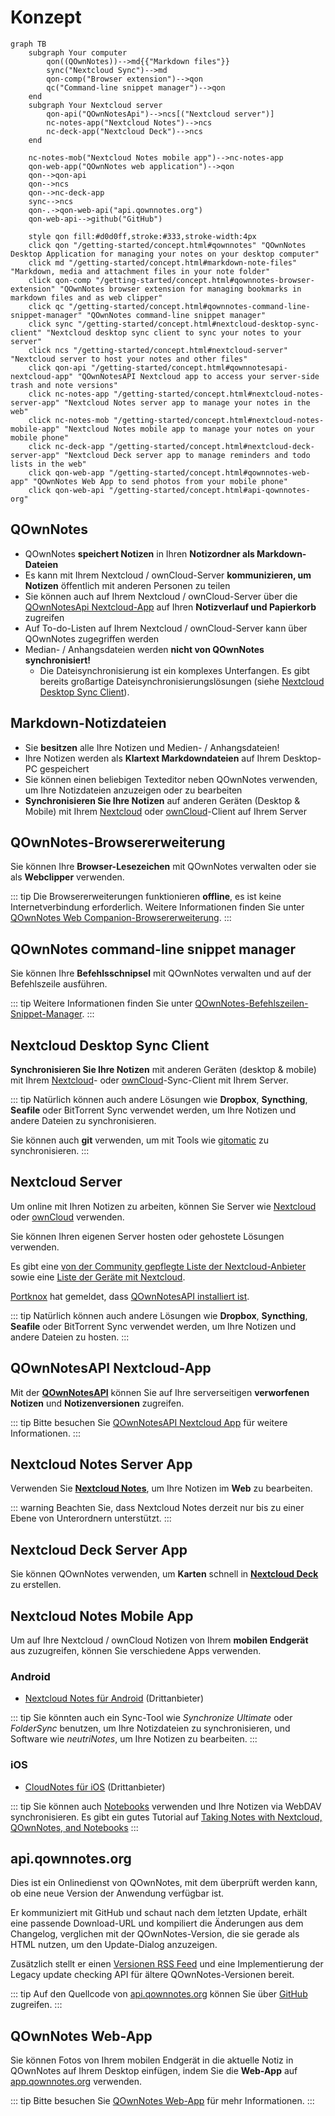 # Konzept

```mermaid
graph TB
    subgraph Your computer
        qon((QOwnNotes))-->md{{"Markdown files"}}
        sync("Nextcloud Sync")-->md
        qon-comp("Browser extension")-->qon
        qc("Command-line snippet manager")-->qon
    end
    subgraph Your Nextcloud server
        qon-api("QOwnNotesApi")-->ncs[("Nextcloud server")]
        nc-notes-app("Nextcloud Notes")-->ncs
        nc-deck-app("Nextcloud Deck")-->ncs
    end

    nc-notes-mob("Nextcloud Notes mobile app")-->nc-notes-app
    qon-web-app("QOwnNotes web application")-->qon
    qon-->qon-api
    qon-->ncs
    qon-->nc-deck-app
    sync-->ncs
    qon-.->qon-web-api("api.qownnotes.org")
    qon-web-api-->github("GitHub")

    style qon fill:#d0d0ff,stroke:#333,stroke-width:4px
    click qon "/getting-started/concept.html#qownnotes" "QOwnNotes Desktop Application for managing your notes on your desktop computer"
    click md "/getting-started/concept.html#markdown-note-files" "Markdown, media and attachment files in your note folder"
    click qon-comp "/getting-started/concept.html#qownnotes-browser-extension" "QOwnNotes browser extension for managing bookmarks in markdown files and as web clipper"
    click qc "/getting-started/concept.html#qownnotes-command-line-snippet-manager" "QOwnNotes command-line snippet manager"
    click sync "/getting-started/concept.html#nextcloud-desktop-sync-client" "Nextcloud desktop sync client to sync your notes to your server"
    click ncs "/getting-started/concept.html#nextcloud-server" "Nextcloud server to host your notes and other files"
    click qon-api "/getting-started/concept.html#qownnotesapi-nextcloud-app" "QOwnNotesAPI Nextcloud app to access your server-side trash and note versions"
    click nc-notes-app "/getting-started/concept.html#nextcloud-notes-server-app" "Nextcloud Notes server app to manage your notes in the web"
    click nc-notes-mob "/getting-started/concept.html#nextcloud-notes-mobile-app" "Nextcloud Notes mobile app to manage your notes on your mobile phone"
    click nc-deck-app "/getting-started/concept.html#nextcloud-deck-server-app" "Nextcloud Deck server app to manage reminders and todo lists in the web"
    click qon-web-app "/getting-started/concept.html#qownnotes-web-app" "QOwnNotes Web App to send photos from your mobile phone"
    click qon-web-api "/getting-started/concept.html#api-qownnotes-org"
```

## QOwnNotes

- QOwnNotes **speichert Notizen** in Ihren **Notizordner als Markdown-Dateien**
- Es kann mit Ihrem Nextcloud / ownCloud-Server **kommunizieren, um Notizen** öffentlich mit anderen Personen zu teilen
- Sie können auch auf Ihrem Nextcloud / ownCloud-Server über die [QOwnNotesApi Nextcloud-App](#qownnotesapi-nextcloud-app) auf Ihren **Notizverlauf und Papierkorb** zugreifen
- Auf To-do-Listen auf Ihrem Nextcloud / ownCloud-Server kann über QOwnNotes zugegriffen werden
- Median- / Anhangsdateien werden **nicht von QOwnNotes synchronisiert!**
    - Die Dateisynchronisierung ist ein komplexes Unterfangen. Es gibt bereits großartige Dateisynchronisierungslösungen (siehe [Nextcloud Desktop Sync Client](#nextcloud-desktop-sync-client)).


## Markdown-Notizdateien

- Sie **besitzen** alle Ihre Notizen und Medien- / Anhangsdateien!
- Ihre Notizen werden als **Klartext Markdowndateien** auf Ihrem Desktop-PC gespeichert
- Sie können einen beliebigen Texteditor neben QOwnNotes verwenden, um Ihre Notizdateien anzuzeigen oder zu bearbeiten
- **Synchronisieren Sie Ihre Notizen** auf anderen Geräten (Desktop & Mobile) mit Ihrem [Nextcloud](https://nextcloud.com/) oder [ownCloud](https://owncloud.org/)-Client auf Ihrem Server


## QOwnNotes-Browsererweiterung

Sie können Ihre **Browser-Lesezeichen** mit QOwnNotes verwalten oder sie als **Webclipper** verwenden.

::: tip
Die Browsererweiterungen funktionieren **offline**, es ist keine Internetverbindung erforderlich. Weitere Informationen finden Sie unter [QOwnNotes Web Companion-Browsererweiterung](browser-extension.md).
:::

## QOwnNotes command-line snippet manager

Sie können Ihre **Befehlsschnipsel** mit QOwnNotes verwalten und auf der Befehlszeile ausführen.

::: tip
Weitere Informationen finden Sie unter [QOwnNotes-Befehlszeilen-Snippet-Manager](command-line-snippet-manager.md).
:::

## Nextcloud Desktop Sync Client

**Synchronisieren Sie Ihre Notizen** mit anderen Geräten (desktop & mobile) mit Ihrem [Nextcloud](https://nextcloud.com/)- oder [ownCloud](https://owncloud.org/)-Sync-Client mit Ihrem Server.

::: tip
Natürlich können auch andere Lösungen wie **Dropbox**, **Syncthing**, **Seafile** oder BitTorrent Sync verwendet werden, um Ihre Notizen und andere Dateien zu synchronisieren.

Sie können auch **git** verwenden, um mit Tools wie [gitomatic](https://github.com/muesli/gitomatic/) zu synchronisieren.
:::

## Nextcloud Server

Um online mit Ihren Notizen zu arbeiten, können Sie Server wie [Nextcloud](https://nextcloud.com/) oder [ownCloud](https://owncloud.org/) verwenden.

Sie können Ihren eigenen Server hosten oder gehostete Lösungen verwenden.

Es gibt eine [von der Community gepflegte Liste der Nextcloud-Anbieter](https://github.com/nextcloud/providers#providers) sowie eine [Liste der Geräte mit Nextcloud](https://nextcloud.com/devices/).

[Portknox](https://portknox.net) hat gemeldet, dass [QOwnNotesAPI installiert ist](https://portknox.net/en/app_listing).

::: tip
Natürlich können auch andere Lösungen wie **Dropbox**, **Syncthing**, **Seafile** oder BitTorrent Sync verwendet werden, um Ihre Notizen und andere Dateien zu hosten.
:::

## QOwnNotesAPI Nextcloud-App

Mit der [**QOwnNotesAPI**](https://github.com/pbek/qownnotesapi) können Sie auf Ihre serverseitigen **verworfenen Notizen** und **Notizenversionen** zugreifen.

::: tip
Bitte besuchen Sie [QOwnNotesAPI Nextcloud App](qownnotesapi.md) für weitere Informationen.
:::

## Nextcloud Notes Server App

Verwenden Sie [**Nextcloud Notes**](https://github.com/nextcloud/notes), um Ihre Notizen im **Web** zu bearbeiten.

::: warning
Beachten Sie, dass Nextcloud Notes derzeit nur bis zu einer Ebene von Unterordnern unterstützt.
:::

## Nextcloud Deck Server App

Sie können QOwnNotes verwenden, um **Karten** schnell in [**Nextcloud Deck**](https://github.com/nextcloud/deck) zu erstellen.

## Nextcloud Notes Mobile App

Um auf Ihre Nextcloud / ownCloud Notizen von Ihrem **mobilen Endgerät** aus zuzugreifen, können Sie verschiedene Apps verwenden.

### Android

- [Nextcloud Notes für Android](https://play.google.com/store/apps/details?id=it.niedermann.owncloud.notes) (Drittanbieter)

::: tip
Sie könnten auch ein Sync-Tool wie *Synchronize Ultimate* oder *FolderSync* benutzen, um Ihre Notizdateien zu synchronisieren, und Software wie *neutriNotes*, um Ihre Notizen zu bearbeiten.
:::

### iOS

- [CloudNotes für iOS](https://itunes.apple.com/de/app/cloudnotes-owncloud-notes/id813973264?mt=8) (Drittanbieter)

::: tip
Sie können auch [Notebooks](https://itunes.apple.com/us/app/notebooks-write-and-organize/id780438662) verwenden und Ihre Notizen via WebDAV synchronisieren. Es gibt ein gutes Tutorial auf [Taking Notes with Nextcloud, QOwnNotes, and Notebooks](https://lifemeetscode.com/blog/taking-notes-with-nextcloud-qownnotes-and-notebooks)
:::

## api.qownnotes.org

Dies ist ein Onlinedienst von QOwnNotes, mit dem überprüft werden kann, ob eine neue Version der Anwendung verfügbar ist.

Er kommuniziert mit GitHub und schaut nach dem letzten Update, erhält eine passende Download-URL und kompiliert die Änderungen aus dem Changelog, verglichen mit der QOwnNotes-Version, die sie gerade als HTML nutzen, um den Update-Dialog anzuzeigen.

Zusätzlich stellt er einen [Versionen RSS Feed](http://api.qownnotes.org/rss/app-releases) und eine Implementierung der Legacy update checking API für ältere QOwnNotes-Versionen bereit.

::: tip
Auf den Quellcode von [api.qownnotes.org](https://api.qownnotes.org) können Sie über [GitHub](https://github.com/qownnotes/api) zugreifen.
:::

## QOwnNotes Web-App

Sie können Fotos von Ihrem mobilen Endgerät in die aktuelle Notiz in QOwnNotes auf Ihrem Desktop einfügen, indem Sie die **Web-App** auf [app.qownnotes.org](https://app.qownnotes.org/) verwenden.

::: tip
Bitte besuchen Sie [QOwnNotes Web-App](web-app.md) für mehr Informationen.
:::
